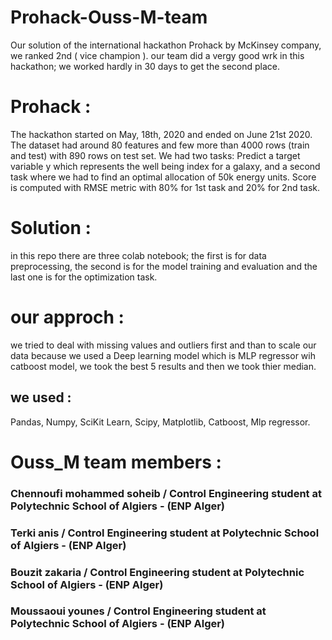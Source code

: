 # Prohack-Ouss-M-team
Our solution of the international hackathon Prohack by McKinsey company, we ranked 2nd ( vice champion ).
our team did a vergy good wrk in this hackathon; we worked hardly in 30 days to get the second place. 

# Prohack :
The hackathon started on May, 18th, 2020 and ended on June 21st 2020. The dataset had around 80 features and few more than 4000 rows (train and test) with 890 rows on test set. We had two tasks: Predict a target variable y which represents the well being index for a galaxy, and a second task where we had to find an optimal allocation of 50k energy units. Score is computed with RMSE metric with 80% for 1st task and 20% for 2nd task.

# Solution : 
in this repo there are  three colab notebook; the first is for data preprocessing, the second is for the model training and evaluation and the last one is for the optimization task.

# our approch : 
we tried to deal with missing values and outliers first and than to scale our data because we used a Deep learning model which is MLP regressor wih catboost model, we took the best 5 results and then we took thier median. 
## we used : 
Pandas, Numpy, SciKit Learn, Scipy, Matplotlib, Catboost, Mlp regressor.

# Ouss_M team members : 

### Chennoufi mohammed soheib / Control Engineering student at Polytechnic School of Algiers - (ENP Alger)
### Terki anis / Control Engineering student at Polytechnic School of Algiers - (ENP Alger)
### Bouzit zakaria / Control Engineering student at Polytechnic School of Algiers - (ENP Alger)
### Moussaoui younes  / Control Engineering student at Polytechnic School of Algiers - (ENP Alger)

